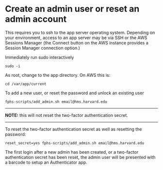 # Create an admin user or reset an admin account

This requires you to ssh to the app server operating system. Depending on your environment, access to an app server may be via SSH or the AWS Sessions Manager (the Connect button on the AWS instance provides a Session Manager connection option.)

Immediately run sudo interactively

    sudo -i

As root, change to the app directory. On AWS this is:

    cd /var/app/current

To add a new user, or reset the password and unlock an existing user

    fphs-scripts/add_admin.sh email@hms.harvard.edu

---

**NOTE:** this will not reset the two-factor authentication secret.

---

To reset the two-factor authentication secret as well as resetting the password:

    reset_secret=yes fphs-scripts/add_admin.sh email@hms.harvard.edu

The first login after a new admin has been created, or a two-factor authentication secret has been reset, the admin user will be presented with a barcode to setup an Authenticator app.
